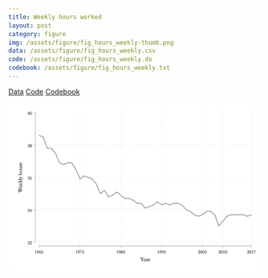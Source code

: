 ```yaml
---
title: Weekly hours worked
layout: post
category: figure
img: /assets/figure/fig_hours_weekly-thumb.png
data: /assets/figure/fig_hours_weekly.csv
code: /assets/figure/fig_hours_weekly.do
codebook: /assets/figure/fig_hours_weekly.txt
---
```


[Data](/assets/figure/fig_hours_weekly.csv) [Code](/assets/figure/fig_hours_weekly.do) [Codebook](/assets/figure/fig_hours_weekly.txt)

![Weekly hours worked](/assets/figure/fig_hours_weekly.png)
